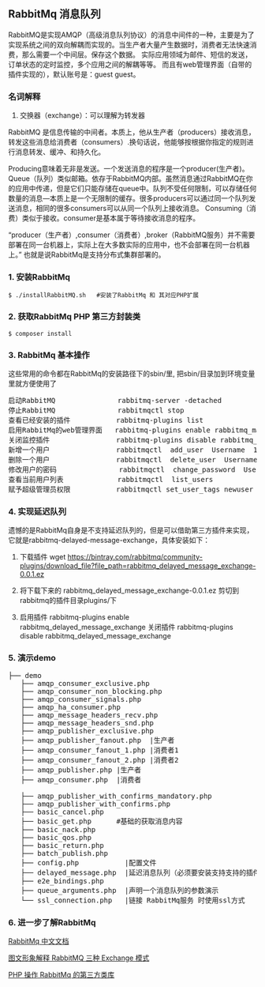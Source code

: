 ## RabbitMq 消息队列
RabbitMQ是实现AMQP（高级消息队列协议）的消息中间件的一种，主要是为了实现系统之间的双向解耦而实现的。当生产者大量产生数据时，消费者无法快速消费，那么需要一个中间层。保存这个数据。
实际应用领域为邮件、短信的发送，订单状态的定时监控，多个应用之间的解耦等等。 而且有web管理界面（自带的插件实现的），默认账号是：guest  guest。

### 名词解释
1. 交换器（exchange）：可以理解为转发器

RabbitMQ 是信息传输的中间者。本质上，他从生产者（producers）接收消息，转发这些消息给消费者（consumers）.换句话说，他能够按根据你指定的规则进行消息转发、缓冲、和持久化。

Producing意味着无非是发送。一个发送消息的程序是一个producer(生产者)。
Queue（队列）类似邮箱。依存于RabbitMQ内部。虽然消息通过RabbitMQ在你的应用中传递，但是它们只能存储在queue中。队列不受任何限制，可以存储任何数量的消息—本质上是一个无限制的缓存。很多producers可以通过同一个队列发送消息，相同的很多consumers可以从同一个队列上接收消息。
Consuming（消费）类似于接收。consumer是基本属于等待接收消息的程序。

 “producer（生产者）,consumer（消费者）,broker（RabbitMQ服务）并不需要部署在同一台机器上，实际上在大多数实际的应用中，也不会部署在同一台机器上。” 也就是说RabbitMq是支持分布式集群部署的。



### 1. 安装RabbitMq
``
$ ./installRabbitMQ.sh   #安装了RabbitMq 和 其对应PHP扩展
``

### 2. 获取RabbitMq PHP 第三方封装类
``
$ composer install
``


### 3. RabbitMq 基本操作

这些常用的命令都在RabbitMq的安装路径下的sbin/里, 把sbin/目录加到环境变量里就方便使用了
<pre>
启动RabbitMQ               rabbitmq-server -detached
停止RabbitMQ               rabbitmqctl stop
查看已经安装的插件           rabbitmq-plugins list
启用RabbitMq的web管理界面   rabbitmq-plugins enable rabbitmq_management
关闭监控插件                rabbitmq-plugins disable rabbitmq_management
新增一个用户                rabbitmqctl  add_user  Username  123456
删除一个用户                rabbitmqctl  delete_user  Username
修改用户的密码               rabbitmqctl  change_password  Username  54321
查看当前用户列表             rabbitmqctl  list_users
赋予超级管理员权限           rabbitmqctl set_user_tags newuser administrator
</pre>

### 4. 实现延迟队列
遗憾的是RabbitMq自身是不支持延迟队列的，但是可以借助第三方插件来实现，它就是rabbitmq-delayed-message-exchange，具体安装如下：

1. 下载插件 wget https://bintray.com/rabbitmq/community-plugins/download_file?file_path=rabbitmq_delayed_message_exchange-0.0.1.ez

2. 将下载下来的 rabbitmq_delayed_message_exchange-0.0.1.ez 剪切到rabbitmq的插件目录plugins/下

3. 启用插件 rabbitmq-plugins enable rabbitmq_delayed_message_exchange
   关闭插件 rabbitmq-plugins disable rabbitmq_delayed_message_exchange


### 5. 演示demo
<pre>
├── demo
   ├── amqp_consumer_exclusive.php
   ├── amqp_consumer_non_blocking.php
   ├── amqp_consumer_signals.php
   ├── amqp_ha_consumer.php
   ├── amqp_message_headers_recv.php
   ├── amqp_message_headers_snd.php
   ├── amqp_publisher_exclusive.php
   ├── amqp_publisher_fanout.php  |生产者
   ├── amqp_consumer_fanout_1.php |消费者1
   ├── amqp_consumer_fanout_2.php |消费者2
   ├── amqp_publisher.php |生产者
   ├── amqp_consumer.php  |消费者

   ├── amqp_publisher_with_confirms_mandatory.php
   ├── amqp_publisher_with_confirms.php
   ├── basic_cancel.php
   ├── basic_get.php      #基础的获取消息内容
   ├── basic_nack.php
   ├── basic_qos.php
   ├── basic_return.php
   ├── batch_publish.php
   ├── config.php           |配置文件
   ├── delayed_message.php  |延迟消息队列（必须要安装支持支持的插件）
   ├── e2e_bindings.php
   ├── queue_arguments.php  |声明一个消息队列的参数演示
   └── ssl_connection.php   |链接 RabbitMq服务 时使用ssl方式
</pre>

### 6. 进一步了解RabbitMq
[RabbitMq 中文文档](https://geewu.gitbooks.io/rabbitmq-quick/content/index.html)

[图文形象解释 RabbitMQ 三种 Exchange 模式](http://www.gaort.com/index.php/archives/366)

[PHP 操作 RabbitMq 的第三方类库](https://github.com/php-amqplib/php-amqplib/blob/master/README.md)

